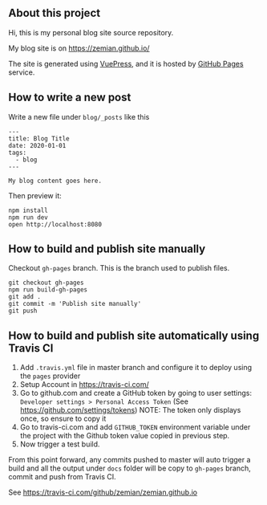 ## About this project

Hi, this is my personal blog site source repository.

My blog site is on https://zemian.github.io/

The site is generated using [VuePress](https://vuepress.vuejs.org/), and it is hosted by 
[GitHub Pages](https://docs.github.com/en/github/working-with-github-pages) service.

## How to write a new post

Write a new file under `blog/_posts` like this

```
---
title: Blog Title
date: 2020-01-01
tags: 
  - blog
---

My blog content goes here.
```

Then preview it:
	
	npm install
	npm run dev
	open http://localhost:8080

## How to build and publish site manually

Checkout `gh-pages` branch. This is the branch used to publish files.

```
git checkout gh-pages
npm run build-gh-pages
git add .
git commit -m 'Publish site manually'
git push
```

## How to build and publish site automatically using Travis CI

1. Add `.travis.yml` file in master branch and configure it to deploy using the 
   `pages` provider
2. Setup Account in https://travis-ci.com/
3. Go to github.com and create a GitHub token by going to user settings:
	   `Developer settings > Personal Access Token` (See https://github.com/settings/tokens)
	   NOTE: The token only displays once, so ensure to copy it
4. Go to travis-ci.com and add `GITHUB_TOKEN` environment variable under the project 
   with the Github token value copied in previous step.
5. Now trigger a test build.

From this point forward, any commits pushed to master will auto trigger a build and all 
the output under `docs` folder will be copy to `gh-pages` branch, commit and push 
from Travis CI.

See https://travis-ci.com/github/zemian/zemian.github.io
